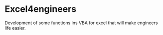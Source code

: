 # Excel4engineers
Development of some functions ins VBA for excel that will make engineers life easier.
